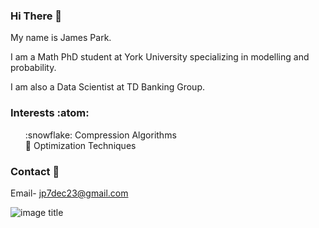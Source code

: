 ### Hi There 👋
My name is James Park. 

I am a Math PhD student at York University specializing in modelling and probability.

I am also a Data Scientist at TD Banking Group.

### Interests :atom:
<ol> 
    :snowflake: Compression Algorithms
    <br>
    🌱 Optimization Techniques
    <br>
</ol>

### Contact :bookmark_tabs: 
Email- jp7dec23@gmail.com

![image title](https://rushter.com/counter.svg)
